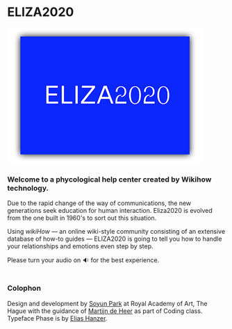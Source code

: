 # ELIZA2020

![ELIZA2020](images/ELIZA2020.png)


### Welcome to a phycological help center created by Wikihow technology.

Due to the rapid change of the way of communications, the new generations seek education for human interaction. Eliza2020 is evolved from the one built in 1960's to sort out this situation.

Using *wikiHow* — an online wiki-style community consisting of an extensive database of how-to guides — ELIZA2020 is going to tell you how to handle your relationships and emotions even step by step. 

Please turn your audio on :sound: for the best experience.
<br>
<br>

### Colophon

Design and development by [Soyun Park](http://soyunparrrk.com/) at Royal Academy of Art, The Hague with the guidance of [Martijn de Heer](http://www.martijndeheer.nl/) as part of Coding class. <br>
Typeface Phase is by [Elias Hanzer](https://www.eliashanzer.com). <br>



